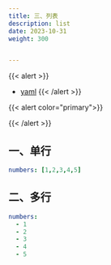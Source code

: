 ```yaml
---
title: 三、列表
description: list
date: 2023-10-31
weight: 300


---
```

<style>
th, td {
  border: 1px solid rgb(190, 190, 190);
}
</style>
{{< alert >}}
- [yaml](https://www.cnblogs.com/nf01/articles/15686885.html)
{{< /alert >}}


{{< alert  color="primary">}}

{{< /alert >}}


## 一、单行
```yaml
numbers: [1,2,3,4,5]
```

## 二、多行
```yaml
numbers:
  - 1
  - 2
  - 3
  - 4
  - 5

```









